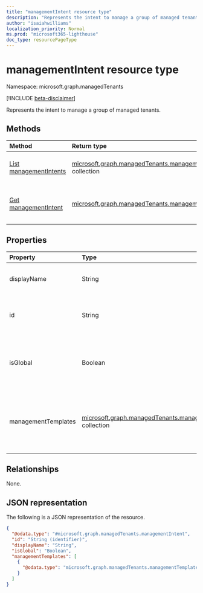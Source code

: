 ```yaml
---
title: "managementIntent resource type"
description: "Represents the intent to manage a group of managed tenants."
author: "isaiahwilliams"
localization_priority: Normal
ms.prod: "microsoft365-lighthouse"
doc_type: resourcePageType
---
```


# managementIntent resource type

Namespace: microsoft.graph.managedTenants

[!INCLUDE [beta-disclaimer](../../includes/beta-disclaimer.md)]

Represents the intent to manage a group of managed tenants.

## Methods

|Method|Return type|Description|
|:---|:---|:---|
|[List managementIntents](../api/managedtenants-managementintent-list.md)|[microsoft.graph.managedTenants.managementIntent](../resources/managedtenants-managementintent.md) collection|Get a list of the [managementIntent](../resources/managedtenants-managementintent.md) objects and their properties.|
|[Get managementIntent](../api/managedtenants-managementintent-get.md)|[microsoft.graph.managedTenants.managementIntent](../resources/managedtenants-managementintent.md)|Read the properties and relationships of a [managementIntent](../resources/managedtenants-managementintent.md) object.|

## Properties

|Property|Type|Description|
|:---|:---|:---|
|displayName|String|The display name of the management intent.|
|id|String|The unique identifier of the management intent.|
|isGlobal|Boolean|A flag indicating whether or not the management intent is global.|
|managementTemplates|[microsoft.graph.managedTenants.managementTemplateDetailedInfo](../resources/managedtenants-managementtemplatedetailedinfo.md) collection|A collection of management templates associated with the management intent.|

## Relationships

None.

## JSON representation

The following is a JSON representation of the resource.
<!-- {
  "blockType": "resource",
  "keyProperty": "id",
  "@odata.type": "microsoft.graph.managedTenants.managementIntent",
  "baseType": "microsoft.graph.entity",
  "openType": true
}
-->
``` json
{
  "@odata.type": "#microsoft.graph.managedTenants.managementIntent",
  "id": "String (identifier)",
  "displayName": "String",
  "isGlobal": "Boolean",
  "managementTemplates": [
    {
      "@odata.type": "microsoft.graph.managedTenants.managementTemplateDetailedInfo"
    }
  ]
}
```
